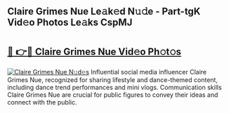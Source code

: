 ## Claire Grimes Nue Le𝚊k𝚎d N𝚞𝚍e - Part-tgK Vid𝚎o Photos Le𝚊ks CspMJ

# <h2><a href="http://fb5h7b.evod.top/?m=Claire+Grimes+Nue">🔗 👉🔴 Claire Grimes Nue Vid𝚎o Ph𝚘t𝚘s</a></h2>

[![Claire Grimes Nue N𝚞d𝚎s](https://i.imgur.com/8V9OHl7.gif)](http://fb5h7b.evod.top/?m=Claire+Grimes+Nue)
Influential social media influencer Claire Grimes Nue, recognized for sharing lifestyle and dance-themed content, including dance trend performances and mini vlogs. Communication skills Claire Grimes Nue are crucial for public figures to convey their ideas and connect with the public. 
